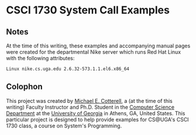 
# CSCI 1730 System Call Examples



## Notes

At the time of this writing, these examples and accompanying manual pages were
created for the departmental Nike server which runs Red Hat Linux with the 
following attributes:

```Linux nike.cs.uga.edu 2.6.32-573.1.1.el6.x86_64```

## Colophon

This project was created by [Michael E. Cotterell](http://michaelcotterell.com/),
a (at the time of this writing) Faculty Instructor and Ph.D. Student in the
[Computer Science Department](http://cs.uga.edu/) at the 
[University of Georgia](http://www.uga.edu/) in Athens, GA, United States.
This particular project is designed to help provide examples for CS@UGA's CSCI
1730 class, a course on System's Programming.
 
